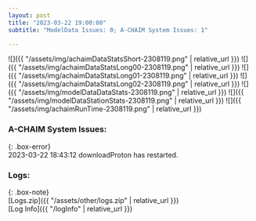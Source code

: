 ```yaml
---
layout: post
title: "2023-03-22 19:00:00"
subtitle: "ModelData Issues: 0; A-CHAIM System Issues: 1"

---
```


![]({{ "/assets/img/achaimDataStatsShort-2308119.png" | relative_url }})
![]({{ "/assets/img/achaimDataStatsLong00-2308119.png" | relative_url }})
![]({{ "/assets/img/achaimDataStatsLong01-2308119.png" | relative_url }})
![]({{ "/assets/img/achaimDataStatsLong02-2308119.png" | relative_url }})
![]({{ "/assets/img/modelDataDataStats-2308119.png" | relative_url }})
![]({{ "/assets/img/modelDataStationStats-2308119.png" | relative_url }})
![]({{ "/assets/img/achaimRunTime-2308119.png" | relative_url }})



### A-CHAIM System Issues:  
  
{: .box-error}  
2023-03-22 18:43:12 downloadProton has restarted.  

### Logs:  
  
{: .box-note}  
[Logs.zip]({{ "/assets/other/logs.zip" | relative_url }})  
[Log Info]({{ "/logInfo" | relative_url }})  
